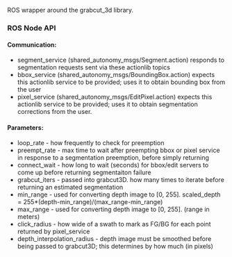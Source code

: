 ROS wrapper around the grabcut_3d library.

### ROS Node API
#### Communication:
* segment_service (shared_autonomy_msgs/Segment.action)
    responds to segmentation requests sent via these actionlib topics
* bbox_service (shared_autonomy_msgs/BoundingBox.action)
    expects this actionlib service to be provided; uses it to obtain bounding box from the user
* pixel_service (shared_autonomy_msgs/EditPixel.action)
    expects this actionlib service to be provided; uses it to obtain segmentation corrections from the user. 

#### Parameters:
* loop_rate - how frequently to check for preemption
* preempt_rate - max time to wait after preempting bbox or pixel service in response to a segmentation preemption, before simply returning
* connect_wait - how long to wait (seconds) for bbox/edit servers to come up before returning segmentaiton failure
* grabcut_iters - passed into grabcut3D. how many times to iterate before returning an estimated segmentation
* min_range - used for converting depth image to [0, 255]. scaled_depth = 255*(depth-min_range)/(max_range-min_range)
* max_range - used for converting depth image to [0, 255]. (range in meters)
* click_radius - how wide of a swath to mark as FG/BG for each point returned by pixel_service
* depth_interpolation_radius - depth image must be smoothed before being passed to grabcut3D; this determines by how much (in pixels)
